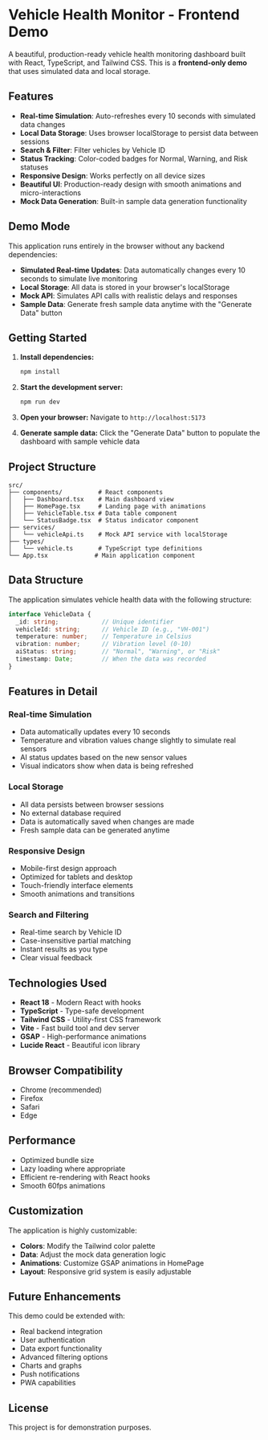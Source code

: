 # Vehicle Health Monitor - Frontend Demo

A beautiful, production-ready vehicle health monitoring dashboard built with React, TypeScript, and Tailwind CSS. This is a **frontend-only demo** that uses simulated data and local storage.

## Features

- **Real-time Simulation**: Auto-refreshes every 10 seconds with simulated data changes
- **Local Data Storage**: Uses browser localStorage to persist data between sessions
- **Search & Filter**: Filter vehicles by Vehicle ID
- **Status Tracking**: Color-coded badges for Normal, Warning, and Risk statuses
- **Responsive Design**: Works perfectly on all device sizes
- **Beautiful UI**: Production-ready design with smooth animations and micro-interactions
- **Mock Data Generation**: Built-in sample data generation functionality

## Demo Mode

This application runs entirely in the browser without any backend dependencies:

- **Simulated Real-time Updates**: Data automatically changes every 10 seconds to simulate live monitoring
- **Local Storage**: All data is stored in your browser's localStorage
- **Mock API**: Simulates API calls with realistic delays and responses
- **Sample Data**: Generate fresh sample data anytime with the "Generate Data" button

## Getting Started

1. **Install dependencies:**
   ```bash
   npm install
   ```

2. **Start the development server:**
   ```bash
   npm run dev
   ```

3. **Open your browser:**
   Navigate to `http://localhost:5173`

4. **Generate sample data:**
   Click the "Generate Data" button to populate the dashboard with sample vehicle data

## Project Structure

```
src/
├── components/          # React components
│   ├── Dashboard.tsx    # Main dashboard view
│   ├── HomePage.tsx     # Landing page with animations
│   ├── VehicleTable.tsx # Data table component
│   └── StatusBadge.tsx  # Status indicator component
├── services/
│   └── vehicleApi.ts    # Mock API service with localStorage
├── types/
│   └── vehicle.ts       # TypeScript type definitions
└── App.tsx             # Main application component
```

## Data Structure

The application simulates vehicle health data with the following structure:

```typescript
interface VehicleData {
  _id: string;            // Unique identifier
  vehicleId: string;      // Vehicle ID (e.g., "VH-001")
  temperature: number;    // Temperature in Celsius
  vibration: number;      // Vibration level (0-10)
  aiStatus: string;       // "Normal", "Warning", or "Risk"
  timestamp: Date;        // When the data was recorded
}
```

## Features in Detail

### Real-time Simulation
- Data automatically updates every 10 seconds
- Temperature and vibration values change slightly to simulate real sensors
- AI status updates based on the new sensor values
- Visual indicators show when data is being refreshed

### Local Storage
- All data persists between browser sessions
- No external database required
- Data is automatically saved when changes are made
- Fresh sample data can be generated anytime

### Responsive Design
- Mobile-first design approach
- Optimized for tablets and desktop
- Touch-friendly interface elements
- Smooth animations and transitions

### Search and Filtering
- Real-time search by Vehicle ID
- Case-insensitive partial matching
- Instant results as you type
- Clear visual feedback

## Technologies Used

- **React 18** - Modern React with hooks
- **TypeScript** - Type-safe development
- **Tailwind CSS** - Utility-first CSS framework
- **Vite** - Fast build tool and dev server
- **GSAP** - High-performance animations
- **Lucide React** - Beautiful icon library

## Browser Compatibility

- Chrome (recommended)
- Firefox
- Safari
- Edge

## Performance

- Optimized bundle size
- Lazy loading where appropriate
- Efficient re-rendering with React hooks
- Smooth 60fps animations

## Customization

The application is highly customizable:

- **Colors**: Modify the Tailwind color palette
- **Data**: Adjust the mock data generation logic
- **Animations**: Customize GSAP animations in HomePage
- **Layout**: Responsive grid system is easily adjustable

## Future Enhancements

This demo could be extended with:

- Real backend integration
- User authentication
- Data export functionality
- Advanced filtering options
- Charts and graphs
- Push notifications
- PWA capabilities

## License

This project is for demonstration purposes.